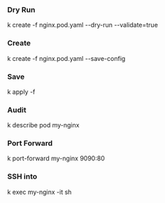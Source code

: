 ### Dry Run

k create -f nginx.pod.yaml --dry-run --validate=true

### Create

k create -f nginx.pod.yaml  --save-config

### Save
k apply -f 


### Audit

k describe pod my-nginx

### Port Forward

k port-forward my-nginx 9090:80

### SSH into

k exec my-nginx -it sh

